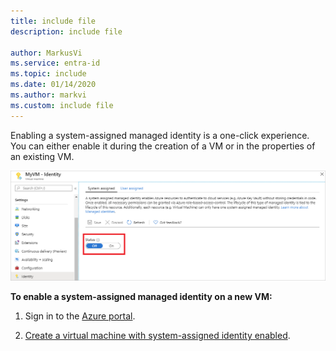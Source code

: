 ```yaml
---
title: include file
description: include file

author: MarkusVi
ms.service: entra-id
ms.topic: include
ms.date: 01/14/2020
ms.author: markvi
ms.custom: include file
---
```


Enabling a system-assigned managed identity is a one-click experience. You can either enable it during the creation of a VM or in the properties of an existing VM.

![Screenshot shows the System assigned tab for a virtual machine where you can turn on the System assigned status.](./media/msi-tut-enable/identity.png)


**To enable a system-assigned managed identity on a new VM:** 

1. Sign in to the [Azure portal](https://portal.azure.com).

2. [Create a virtual machine with system-assigned identity enabled](~/identity/managed-identities-azure-resources/qs-configure-portal-windows-vm.md#system-assigned-managed-identity).
